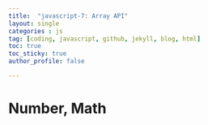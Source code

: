 ```yaml
---
title:  "javascript-7: Array API"
layout: single
categories : js
tag: [coding, javascript, github, jekyll, blog, html]
toc: true
toc_sticky: true
author_profile: false

---
```


# Number, Math